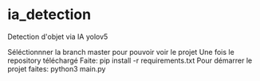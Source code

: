 # ia_detection
Detection d'objet via IA yolov5

Séléctionnner la branch master pour pouvoir voir le projet
Une fois le repository téléchargé
Faite: pip install -r requirements.txt
Pour démarrer le projet faites: python3 main.py

